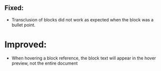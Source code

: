 ## Fixed:
- Transclusion of blocks did not work as expected when the block was a bullet point.

# Improved:
- When hovering a block reference, the block text will appear in the hover preview, not the entire document